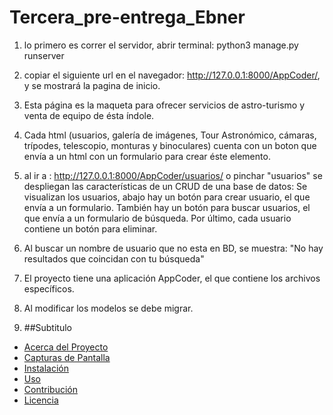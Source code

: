 # Tercera_pre-entrega_Ebner

1. lo primero es correr el servidor, abrir terminal: python3 manage.py runserver
2. copiar el siguiente url en el navegador: http://127.0.0.1:8000/AppCoder/, y se mostrará la pagina de inicio.
3. Esta página es la maqueta para ofrecer servicios de astro-turismo y venta de equipo de ésta índole.
4. Cada html (usuarios, galería de imágenes, Tour Astronómico, cámaras, trípodes, telescopio, monturas y binoculares) cuenta con un boton que envía a un html con un formulario para crear éste elemento.
5. al ir a : http://127.0.0.1:8000/AppCoder/usuarios/  o pinchar "usuarios" se despliegan las características de un CRUD de una base de datos: Se visualizan los usuarios, abajo hay un botón para crear usuario, el que envía a un formulario. También hay un botón para buscar usuarios, el que envía a un formulario de búsqueda. Por último, cada usuario contiene un botón para eliminar.
6. Al buscar un nombre de usuario que no esta en BD, se muestra: "No hay resultados que coincidan con tu búsqueda"
7. El proyecto tiene una aplicación AppCoder, el que contiene los archivos específicos.
8. Al modificar los modelos se debe migrar.

9. ##Subtitulo
- [Acerca del Proyecto](#acerca-del-proyecto)
- [Capturas de Pantalla](#capturas-de-pantalla)
- [Instalación](#instalación)
- [Uso](#uso)
- [Contribución](#contribución)
- [Licencia](#licencia)
